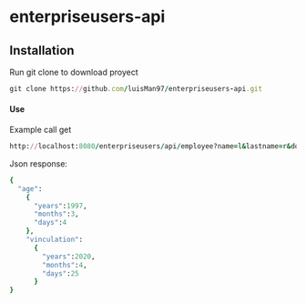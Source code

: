 # enterpriseusers-api

## Installation
Run git clone to download proyect

```ruby
git clone https://github.com/luisMan97/enterpriseusers-api.git
```

#### Use
Example call get

```ruby
http://localhost:8080/enterpriseusers/api/employee?name=l&lastname=r&document_type=c&document=1&birth=1997-04-04&vinculation=2020-05-25&position=d&salary=1.0
```

Json response:

```ruby
{
  "age":
    {
      "years":1997,
      "months":3,
      "days":4
    },
    "vinculation":
      {
        "years":2020,
        "months":4,
        "days":25
      }
}
```
